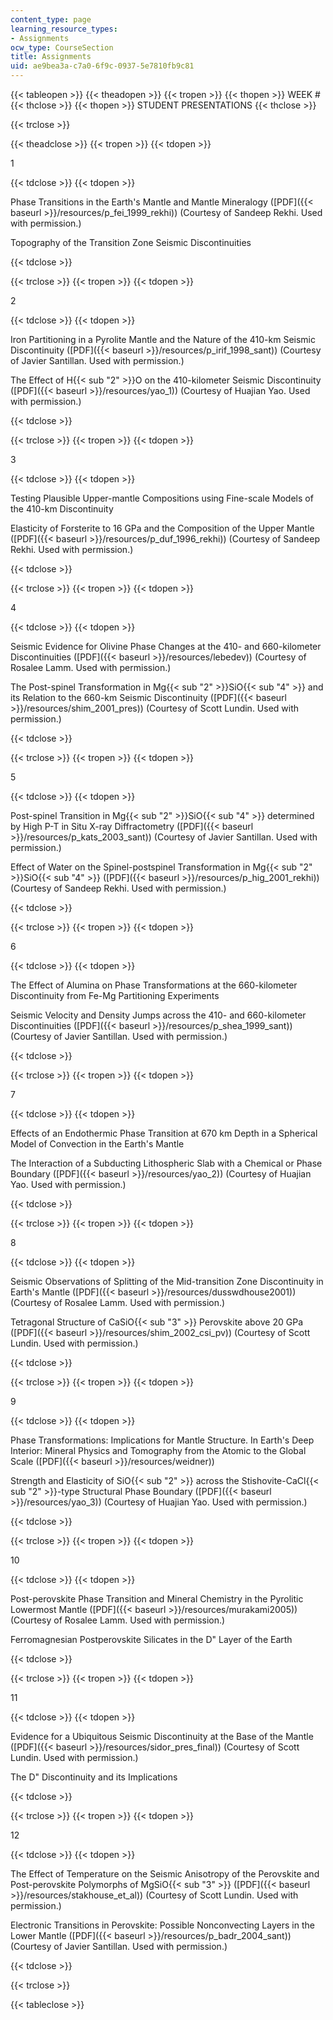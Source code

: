 ```yaml
---
content_type: page
learning_resource_types:
- Assignments
ocw_type: CourseSection
title: Assignments
uid: ae9bea3a-c7a0-6f9c-0937-5e7810fb9c81
---
```


{{< tableopen >}}
{{< theadopen >}}
{{< tropen >}}
{{< thopen >}}
WEEK #
{{< thclose >}}
{{< thopen >}}
STUDENT PRESENTATIONS
{{< thclose >}}

{{< trclose >}}

{{< theadclose >}}
{{< tropen >}}
{{< tdopen >}}


1


{{< tdclose >}}
{{< tdopen >}}


Phase Transitions in the Earth's Mantle and Mantle Mineralogy ([PDF]({{< baseurl >}}/resources/p_fei_1999_rekhi)) (Courtesy of Sandeep Rekhi. Used with permission.)

Topography of the Transition Zone Seismic Discontinuities


{{< tdclose >}}

{{< trclose >}}
{{< tropen >}}
{{< tdopen >}}


2


{{< tdclose >}}
{{< tdopen >}}


Iron Partitioning in a Pyrolite Mantle and the Nature of the 410-km Seismic Discontinuity ([PDF]({{< baseurl >}}/resources/p_irif_1998_sant)) (Courtesy of Javier Santillan. Used with permission.)

The Effect of H{{< sub "2" >}}O on the 410-kilometer Seismic Discontinuity ([PDF]({{< baseurl >}}/resources/yao_1)) (Courtesy of Huajian Yao. Used with permission.)


{{< tdclose >}}

{{< trclose >}}
{{< tropen >}}
{{< tdopen >}}


3


{{< tdclose >}}
{{< tdopen >}}


Testing Plausible Upper-mantle Compositions using Fine-scale Models of the 410-km Discontinuity

Elasticity of Forsterite to 16 GPa and the Composition of the Upper Mantle ([PDF]({{< baseurl >}}/resources/p_duf_1996_rekhi)) (Courtesy of Sandeep Rekhi. Used with permission.)


{{< tdclose >}}

{{< trclose >}}
{{< tropen >}}
{{< tdopen >}}


4


{{< tdclose >}}
{{< tdopen >}}


Seismic Evidence for Olivine Phase Changes at the 410- and 660-kilometer Discontinuities ([PDF]({{< baseurl >}}/resources/lebedev)) (Courtesy of Rosalee Lamm. Used with permission.)

The Post-spinel Transformation in Mg{{< sub "2" >}}SiO{{< sub "4" >}} and its Relation to the 660-km Seismic Discontinuity ([PDF]({{< baseurl >}}/resources/shim_2001_pres)) (Courtesy of Scott Lundin. Used with permission.)


{{< tdclose >}}

{{< trclose >}}
{{< tropen >}}
{{< tdopen >}}


5


{{< tdclose >}}
{{< tdopen >}}


Post-spinel Transition in Mg{{< sub "2" >}}SiO{{< sub "4" >}} determined by High P-T in Situ X-ray Diffractometry ([PDF]({{< baseurl >}}/resources/p_kats_2003_sant)) (Courtesy of Javier Santillan. Used with permission.)

Effect of Water on the Spinel-postspinel Transformation in Mg{{< sub "2" >}}SiO{{< sub "4" >}} ([PDF]({{< baseurl >}}/resources/p_hig_2001_rekhi)) (Courtesy of Sandeep Rekhi. Used with permission.)


{{< tdclose >}}

{{< trclose >}}
{{< tropen >}}
{{< tdopen >}}


6


{{< tdclose >}}
{{< tdopen >}}


The Effect of Alumina on Phase Transformations at the 660-kilometer Discontinuity from Fe-Mg Partitioning Experiments

Seismic Velocity and Density Jumps across the 410- and 660-kilometer Discontinuities ([PDF]({{< baseurl >}}/resources/p_shea_1999_sant)) (Courtesy of Javier Santillan. Used with permission.)


{{< tdclose >}}

{{< trclose >}}
{{< tropen >}}
{{< tdopen >}}


7


{{< tdclose >}}
{{< tdopen >}}


Effects of an Endothermic Phase Transition at 670 km Depth in a Spherical Model of Convection in the Earth's Mantle

The Interaction of a Subducting Lithospheric Slab with a Chemical or Phase Boundary ([PDF]({{< baseurl >}}/resources/yao_2)) (Courtesy of Huajian Yao. Used with permission.)


{{< tdclose >}}

{{< trclose >}}
{{< tropen >}}
{{< tdopen >}}


8


{{< tdclose >}}
{{< tdopen >}}


Seismic Observations of Splitting of the Mid-transition Zone Discontinuity in Earth's Mantle ([PDF]({{< baseurl >}}/resources/dusswdhouse2001)) (Courtesy of Rosalee Lamm. Used with permission.)

Tetragonal Structure of CaSiO{{< sub "3" >}} Perovskite above 20 GPa ([PDF]({{< baseurl >}}/resources/shim_2002_csi_pv)) (Courtesy of Scott Lundin. Used with permission.)


{{< tdclose >}}

{{< trclose >}}
{{< tropen >}}
{{< tdopen >}}


9


{{< tdclose >}}
{{< tdopen >}}


Phase Transformations: Implications for Mantle Structure. In Earth's Deep Interior: Mineral Physics and Tomography from the Atomic to the Global Scale ([PDF]({{< baseurl >}}/resources/weidner))

Strength and Elasticity of SiO{{< sub "2" >}} across the Stishovite-CaCl{{< sub "2" >}}\-type Structural Phase Boundary ([PDF]({{< baseurl >}}/resources/yao_3)) (Courtesy of Huajian Yao. Used with permission.)


{{< tdclose >}}

{{< trclose >}}
{{< tropen >}}
{{< tdopen >}}


10


{{< tdclose >}}
{{< tdopen >}}


Post-perovskite Phase Transition and Mineral Chemistry in the Pyrolitic Lowermost Mantle ([PDF]({{< baseurl >}}/resources/murakami2005)) (Courtesy of Rosalee Lamm. Used with permission.)

Ferromagnesian Postperovskite Silicates in the D" Layer of the Earth


{{< tdclose >}}

{{< trclose >}}
{{< tropen >}}
{{< tdopen >}}


11


{{< tdclose >}}
{{< tdopen >}}


Evidence for a Ubiquitous Seismic Discontinuity at the Base of the Mantle ([PDF]({{< baseurl >}}/resources/sidor_pres_final)) (Courtesy of Scott Lundin. Used with permission.)

The D" Discontinuity and its Implications


{{< tdclose >}}

{{< trclose >}}
{{< tropen >}}
{{< tdopen >}}


12


{{< tdclose >}}
{{< tdopen >}}


The Effect of Temperature on the Seismic Anisotropy of the Perovskite and Post-perovskite Polymorphs of MgSiO{{< sub "3" >}} ([PDF]({{< baseurl >}}/resources/stakhouse_et_al)) (Courtesy of Scott Lundin. Used with permission.)

Electronic Transitions in Perovskite: Possible Nonconvecting Layers in the Lower Mantle ([PDF]({{< baseurl >}}/resources/p_badr_2004_sant)) (Courtesy of Javier Santillan. Used with permission.)


{{< tdclose >}}

{{< trclose >}}

{{< tableclose >}}